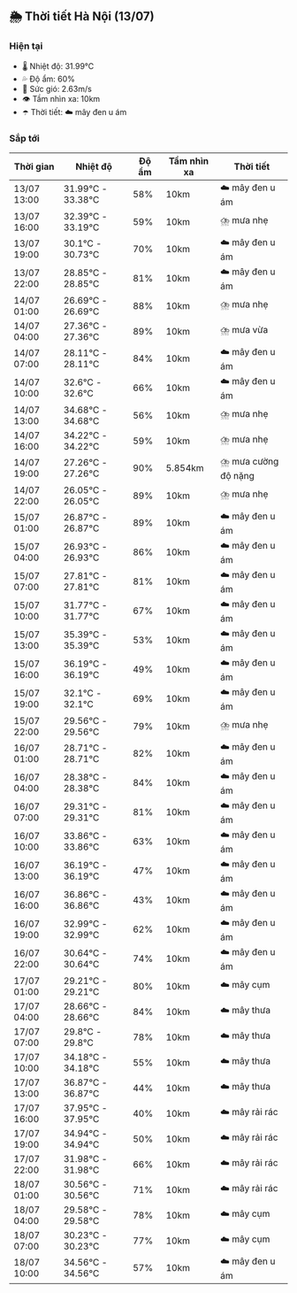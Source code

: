 ## 🌦️ Thời tiết Hà Nội (13/07)

### Hiện tại

- 🌡️ Nhiệt độ: 31.99℃
- 💦 Độ ẩm: 60%
- 💨 Sức gió: 2.63m/s
- 👁️ Tầm nhìn xa: 10km
- ☂️ Thời tiết: ☁️ mây đen u ám

### Sắp tới

| Thời gian | Nhiệt độ | Độ ẩm | Tầm nhìn xa | Thời tiết |
| --- | --- | --- | --- | --- |
| 13/07 13:00 | 31.99℃ - 33.38℃ | 58% | 10km | ☁️ mây đen u ám |
| 13/07 16:00 | 32.39℃ - 33.19℃ | 59% | 10km | ⛈️ mưa nhẹ |
| 13/07 19:00 | 30.1℃ - 30.73℃ | 70% | 10km | ☁️ mây đen u ám |
| 13/07 22:00 | 28.85℃ - 28.85℃ | 81% | 10km | ☁️ mây đen u ám |
| 14/07 01:00 | 26.69℃ - 26.69℃ | 88% | 10km | ⛈️ mưa nhẹ |
| 14/07 04:00 | 27.36℃ - 27.36℃ | 89% | 10km | ⛈️ mưa vừa |
| 14/07 07:00 | 28.11℃ - 28.11℃ | 84% | 10km | ☁️ mây đen u ám |
| 14/07 10:00 | 32.6℃ - 32.6℃ | 66% | 10km | ☁️ mây đen u ám |
| 14/07 13:00 | 34.68℃ - 34.68℃ | 56% | 10km | ⛈️ mưa nhẹ |
| 14/07 16:00 | 34.22℃ - 34.22℃ | 59% | 10km | ⛈️ mưa nhẹ |
| 14/07 19:00 | 27.26℃ - 27.26℃ | 90% | 5.854km | ⛈️ mưa cường độ nặng |
| 14/07 22:00 | 26.05℃ - 26.05℃ | 89% | 10km | ⛈️ mưa nhẹ |
| 15/07 01:00 | 26.87℃ - 26.87℃ | 89% | 10km | ☁️ mây đen u ám |
| 15/07 04:00 | 26.93℃ - 26.93℃ | 86% | 10km | ☁️ mây đen u ám |
| 15/07 07:00 | 27.81℃ - 27.81℃ | 81% | 10km | ☁️ mây đen u ám |
| 15/07 10:00 | 31.77℃ - 31.77℃ | 67% | 10km | ☁️ mây đen u ám |
| 15/07 13:00 | 35.39℃ - 35.39℃ | 53% | 10km | ☁️ mây đen u ám |
| 15/07 16:00 | 36.19℃ - 36.19℃ | 49% | 10km | ☁️ mây đen u ám |
| 15/07 19:00 | 32.1℃ - 32.1℃ | 69% | 10km | ☁️ mây đen u ám |
| 15/07 22:00 | 29.56℃ - 29.56℃ | 79% | 10km | ⛈️ mưa nhẹ |
| 16/07 01:00 | 28.71℃ - 28.71℃ | 82% | 10km | ☁️ mây đen u ám |
| 16/07 04:00 | 28.38℃ - 28.38℃ | 84% | 10km | ☁️ mây đen u ám |
| 16/07 07:00 | 29.31℃ - 29.31℃ | 81% | 10km | ☁️ mây đen u ám |
| 16/07 10:00 | 33.86℃ - 33.86℃ | 63% | 10km | ☁️ mây đen u ám |
| 16/07 13:00 | 36.19℃ - 36.19℃ | 47% | 10km | ☁️ mây đen u ám |
| 16/07 16:00 | 36.86℃ - 36.86℃ | 43% | 10km | ☁️ mây đen u ám |
| 16/07 19:00 | 32.99℃ - 32.99℃ | 62% | 10km | ☁️ mây đen u ám |
| 16/07 22:00 | 30.64℃ - 30.64℃ | 74% | 10km | ☁️ mây đen u ám |
| 17/07 01:00 | 29.21℃ - 29.21℃ | 80% | 10km | ☁️ mây cụm |
| 17/07 04:00 | 28.66℃ - 28.66℃ | 84% | 10km | ☁️ mây thưa |
| 17/07 07:00 | 29.8℃ - 29.8℃ | 78% | 10km | ☁️ mây thưa |
| 17/07 10:00 | 34.18℃ - 34.18℃ | 55% | 10km | ☁️ mây thưa |
| 17/07 13:00 | 36.87℃ - 36.87℃ | 44% | 10km | ☁️ mây thưa |
| 17/07 16:00 | 37.95℃ - 37.95℃ | 40% | 10km | ☁️ mây rải rác |
| 17/07 19:00 | 34.94℃ - 34.94℃ | 50% | 10km | ☁️ mây rải rác |
| 17/07 22:00 | 31.98℃ - 31.98℃ | 66% | 10km | ☁️ mây rải rác |
| 18/07 01:00 | 30.56℃ - 30.56℃ | 71% | 10km | ☁️ mây rải rác |
| 18/07 04:00 | 29.58℃ - 29.58℃ | 78% | 10km | ☁️ mây cụm |
| 18/07 07:00 | 30.23℃ - 30.23℃ | 77% | 10km | ☁️ mây cụm |
| 18/07 10:00 | 34.56℃ - 34.56℃ | 57% | 10km | ☁️ mây đen u ám |
